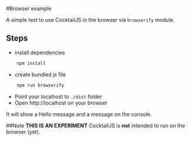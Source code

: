 #Browser example

A simple test to use CocktailJS in the browser via `browserify` module.

## Steps

- install dependencies
```bash
    npm install
```
- create bundled js file
```bash
    npm run browserify
```
- Point your localhost to `./dist` folder
- Open http://localhost on your browser

It will show a Hello message and a message on the console.


##Note
**THIS IS AN EXPERIMENT** CocktailJS is **not** intended to run on the browser (yet).
